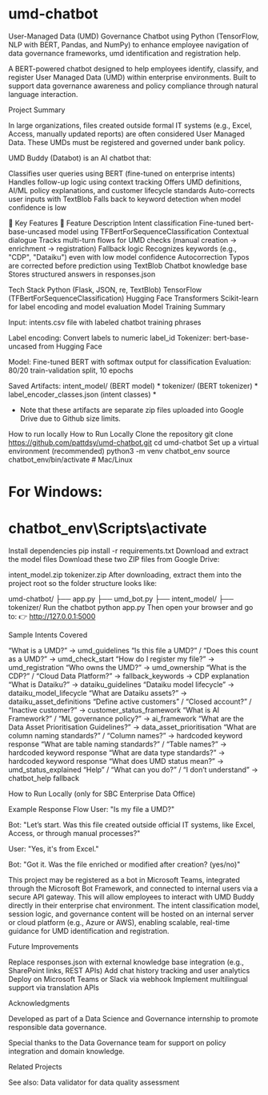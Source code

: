 # umd-chatbot
User-Managed Data (UMD) Governance Chatbot using Python (TensorFlow, NLP with BERT, Pandas, and NumPy) to enhance employee navigation of data governance frameworks, umd identification and registration help.

A BERT-powered chatbot designed to help employees identify, classify, and register User Managed Data (UMD) within enterprise environments. Built to support data governance awareness and policy compliance through natural language interaction. 

Project Summary 

In large organizations, files created outside formal IT systems (e.g., Excel, Access, manually updated reports) are often considered User Managed Data. These UMDs must be registered and governed under bank policy. 

UMD Buddy (Databot)  is an AI chatbot that: 

Classifies user queries using BERT (fine-tuned on enterprise intents) 
Handles follow-up logic using context tracking 
Offers UMD definitions, AI/ML policy explanations, and customer lifecycle standards 
Auto-corrects user inputs with TextBlob 
Falls back to keyword detection when model confidence is low 
 

🤖 Key Features 🤖 
Feature 
Description 
Intent classification 
Fine-tuned bert-base-uncased model using TFBertForSequenceClassification 
Contextual dialogue 
Tracks multi-turn flows for UMD checks (manual creation → enrichment → registration) 
Fallback logic 
Recognizes keywords (e.g., "CDP", "Dataiku") even with low model confidence 
Autocorrection 
Typos are corrected before prediction using TextBlob 
Chatbot knowledge base 
Stores structured answers in responses.json 


Tech Stack 
Python (Flask, JSON, re, TextBlob) 
TensorFlow (TFBertForSequenceClassification) 
Hugging Face Transformers 
Scikit-learn for label encoding and model evaluation 
Model Training Summary 

Input: intents.csv file with labeled chatbot training phrases 

Label encoding: Convert labels to numeric label_id 
Tokenizer: bert-base-uncased from Hugging Face 

Model: Fine-tuned BERT with softmax output for classification 
Evaluation: 80/20 train-validation split, 10 epochs 

Saved Artifacts: 
intent_model/ (BERT model) *
tokenizer/ (BERT tokenizer) *
label_encoder_classes.json (intent classes) *
* Note that these artifacts are separate zip files uploaded into Google Drive due to Github size limits.


How to run locally
How to Run Locally
Clone the repository
git clone https://github.com/pattdsy/umd-chatbot.git
cd umd-chatbot
Set up a virtual environment (recommended)
python3 -m venv chatbot_env
source chatbot_env/bin/activate  # Mac/Linux
# For Windows:
# chatbot_env\Scripts\activate
Install dependencies
pip install -r requirements.txt
Download and extract the model files
Download these two ZIP files from Google Drive:

intent_model.zip
tokenizer.zip
After downloading, extract them into the project root so the folder structure looks like:

umd-chatbot/
├── app.py
├── umd_bot.py
├── intent_model/
├── tokenizer/
Run the chatbot
python app.py
Then open your browser and go to:
👉 http://127.0.0.1:5000


Sample Intents Covered 

“What is a UMD?” → umd_guidelines 
“Is this file a UMD?” / “Does this count as a UMD?” → umd_check_start 
“How do I register my file?” → umd_registration 
“Who owns the UMD?” → umd_ownership 
“What is the CDP?” / “Cloud Data Platform?” → fallback_keywords → CDP explanation 
“What is Dataiku?” → dataiku_guidelines 
“Dataiku model lifecycle” → dataiku_model_lifecycle 
“What are Dataiku assets?” → dataiku_asset_definitions 
“Define active customers” / “Closed account?” / “Inactive customer?” → customer_status_framework 
“What is AI Framework?” / “ML governance policy?” → ai_framework 
“What are the Data Asset Prioritisation Guidelines?” → data_asset_prioritisation 
“What are column naming standards?” / “Column names?” → hardcoded keyword response 
“What are table naming standards?” / “Table names?” → hardcoded keyword response 
“What are data type standards?” → hardcoded keyword response 
“What does UMD status mean?” → umd_status_explained 
“Help” / “What can you do?” / “I don’t understand” → chatbot_help fallback 


How to Run Locally (only for SBC Enterprise Data Office) 
 

Example Response Flow 
User: "Is my file a UMD?"  

Bot: "Let’s start. Was this file created outside official IT systems, like Excel, Access, or through manual processes?"  

User: "Yes, it's from Excel."  

Bot: "Got it. Was the file enriched or modified after creation? (yes/no)" 


This project may be registered as a bot in Microsoft Teams, integrated through the Microsoft Bot Framework, and connected to internal users via a secure API gateway. This will allow employees to interact with UMD Buddy directly in their enterprise chat environment. The intent classification model, session logic, and governance content will be hosted on an internal server or cloud platform (e.g., Azure or AWS), enabling scalable, real-time guidance for UMD identification and registration.  

Future Improvements 

Replace responses.json with external knowledge base integration (e.g., SharePoint links, REST APIs) 
Add chat history tracking and user analytics 
Deploy on Microsoft Teams or Slack via webhook 
Implement multilingual support via translation APIs 
 

Acknowledgments 

Developed as part of a Data Science and Governance internship to promote responsible data governance. 

Special thanks to the Data Governance team for support on policy integration and domain knowledge. 

 

Related Projects 

See also: Data validator for data quality assessment 
